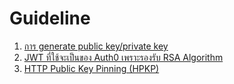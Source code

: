 # Guideline

1. [การ generate public key/private key](how_to_generate_keypairs.md)  
2. [JWT ที่ใช้จะเป็นของ Auth0 เพราะรองรับ RSA Algorithm](https://github.com/auth0/java-jwt)
3. [HTTP Public Key Pinning (HPKP)](https://www.blognone.com/node/82129) 
